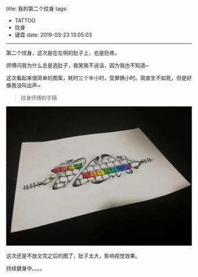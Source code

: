 title: 我的第二个纹身
tags:
  - TATTOO
  - 纹身
  - 键盘
date: 2019-03-23 13:05:03
---

第二个纹身，这次是在左侧的肚子上，也是巨疼。

师傅问我为什么总是选肚子，我笑笑不说话，因为我也不知道~

这次看起来很简单的图案，耗时三个半小时，受罪俩小时。简直生不如死，但是好像我没叫出声~

> 纹身师傅的手稿

![纹身师傅的手稿](../images/tattoo-keyboard.jpg)

这次还是不放文完之后的图了，肚子太大，影响视觉效果。

持续健身中。。。。